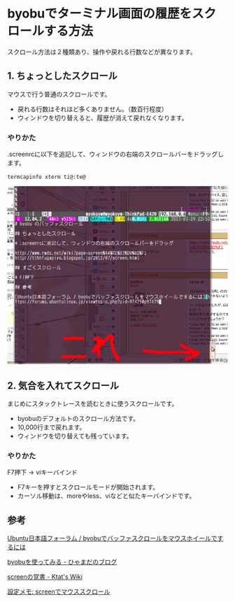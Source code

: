 # byobuでターミナル画面の履歴をスクロールする方法

スクロール方法は２種類あり、操作や戻れる行数などが異なります。

## 1. ちょっとしたスクロール

マウスで行う普通のスクロールです。

  * 戻れる行数はそれほど多くありません。（数百行程度）
  * ウィンドウを切り替えると、履歴が消えて戻れなくなります。

### やりかた

.screenrcに以下を追記して、ウィンドウの右端のスクロールバーをドラッグします。

    termcapinfo xterm ti@:te@

![byobu-scrollbar](images/byobu-scrollbar-20130329_01.png)


## 2. 気合を入れてスクロール

まじめにスタックトレースを読むときに使うスクロールです。

  * byobuのデフォルトのスクロール方法です。
  * 10,000行まで戻れます。
  * ウィンドウを切り替えても残っています。

### やりかた

F7押下 -> viキーバインド

  * F7キーを押すとスクロールモードが開始されます。
  * カーソル移動は、moreやless、viなどと似たキーバインドです。

## 参考

[Ubuntu日本語フォーラム / byobuでバッファスクロールをマウスホイールでするには](https://forums.ubuntulinux.jp/viewtopic.php?pid=97479#p97479)

[byobuを使ってみる - ひゃまだのブログ](https://sites.google.com/site/hymd3a/linux/byobu)

[screenの覚書 - Ktat's Wiki](http://www.rwds.net/wiki?page=screen%A4%CE%B3%D0%BD%F1)

[設定メモ: screenでマウススクロール](http://tthhfugapiyo.blogspot.jp/2012/07/screen.html)

